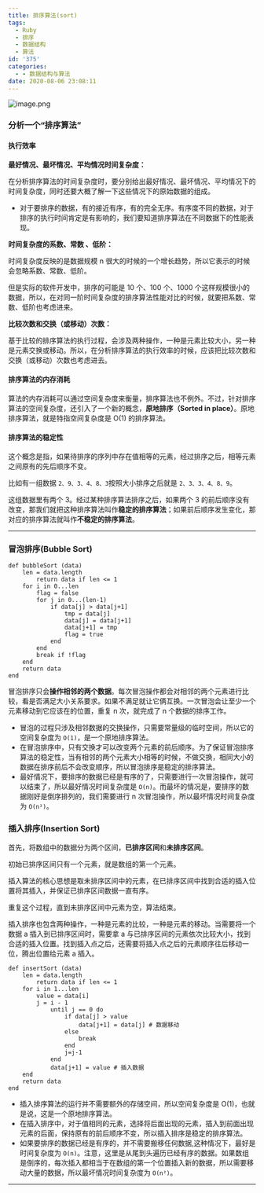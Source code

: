 ```yaml
---
title: 排序算法(sort)
tags:
  - Ruby
  - 排序
  - 数据结构
  - 算法
id: '375'
categories:
  - - 数据结构与算法
date: 2020-08-06 23:08:11
---
```


![image.png](https://pic.leetcode-cn.com/88f1505afff7ae86bc3d197586467b609f47ab7a8ed59d42c2212b0848a89e78-image.png)

### 分析一个“排序算法”

#### 执行效率

**最好情况、最坏情况、平均情况时间复杂度：**

在分析排序算法的时间复杂度时，要分别给出最好情况、最坏情况、平均情况下的时间复杂度，同时还要大概了解一下这些情况下的原始数据的组成。

*   对于要排序的数据，有的接近有序，有的完全无序。有序度不同的数据，对于排序的执行时间肯定是有影响的，我们要知道排序算法在不同数据下的性能表现。

**时间复杂度的系数、常数 、低阶：**

时间复杂度反映的是数据规模 n 很大的时候的一个增长趋势，所以它表示的时候会忽略系数、常数、低阶。

但是实际的软件开发中，排序的可能是 10 个、100 个、1000 个这样规模很小的数据，所以，在对同一阶时间复杂度的排序算法性能对比的时候，就要把系数、常数、低阶也考虑进来。

**比较次数和交换（或移动）次数：**

基于比较的排序算法的执行过程，会涉及两种操作，一种是元素比较大小，另一种是元素交换或移动。所以，在分析排序算法的执行效率的时候，应该把比较次数和交换（或移动）次数也考虑进去。

#### **排序算法的内存消耗**

算法的内存消耗可以通过空间复杂度来衡量，排序算法也不例外。不过，针对排序算法的空间复杂度，还引入了一个新的概念，**原地排序（Sorted in place）**。原地排序算法，就是特指空间复杂度是 O(1) 的排序算法。

#### 排序算法的稳定性

这个概念是指，如果待排序的序列中存在值相等的元素，经过排序之后，相等元素之间原有的先后顺序不变。

比如有一组数据 `2、9、3、4、8、3`按照大小排序之后就是 `2、3、3、4、8、9`。

这组数据里有两个 3。经过某种排序算法排序之后，如果两个 3 的前后顺序没有改变，那我们就把这种排序算法叫作**稳定的排序算法**；如果前后顺序发生变化，那对应的排序算法就叫作**不稳定的排序算法**。

* * *

### 冒泡排序(Bubble Sort)

```
def bubbleSort (data)
    len = data.length
        return data if len <= 1
    for i in 0...len
        flag = false
        for j in 0...(len-1)
            if data[j] > data[j+1]
                tmp = data[j]
                data[j] = data[j+1]
                data[j+1] = tmp
                flag = true
            end
        end
        break if !flag
    end
    return data
end
```

冒泡排序只会**操作相邻的两个数据**。每次冒泡操作都会对相邻的两个元素进行比较，看是否满足大小关系要求。如果不满足就让它俩互换。一次冒泡会让至少一个元素移动到它应该在的位置，重复 n 次，就完成了 n 个数据的排序工作。

*   冒泡的过程只涉及相邻数据的交换操作，只需要常量级的临时空间，所以它的空间复杂度为 `O(1)`，是一个原地排序算法。
*   在冒泡排序中，只有交换才可以改变两个元素的前后顺序。为了保证冒泡排序算法的稳定性，当有相邻的两个元素大小相等的时候，不做交换，相同大小的数据在排序前后不会改变顺序，所以冒泡排序是稳定的排序算法。
*   最好情况下，要排序的数据已经是有序的了，只需要进行一次冒泡操作，就可以结束了，所以最好情况时间复杂度是 `O(n)`。而最坏的情况是，要排序的数据刚好是倒序排列的，我们需要进行 n 次冒泡操作，所以最坏情况时间复杂度为 `O(n²)`。

### 插入排序(Insertion Sort)

首先，将数组中的数据分为两个区间，**已排序区间**和**未排序区间**。

初始已排序区间只有一个元素，就是数组的第一个元素。

插入算法的核心思想是取未排序区间中的元素，在已排序区间中找到合适的插入位置将其插入，并保证已排序区间数据一直有序。

重复这个过程，直到未排序区间中元素为空，算法结束。

插入排序也包含两种操作，一种是元素的比较，一种是元素的移动。当需要将一个数据 a 插入到已排序区间时，需要拿 a 与已排序区间的元素依次比较大小，找到合适的插入位置。找到插入点之后，还需要将插入点之后的元素顺序往后移动一位，腾出位置给元素 a 插入。

```
def insertSort (data)
    len = data.length
        return data if len <= 1
    for i in 1...len
        value = data[i]
        j = i - 1
            until j == 0 do
                if data[j] > value
                    data[j+1] = data[j] # 数据移动
                else
                    break
                end
                j=j-1
            end
            data[j+1] = value # 插入数据
    end
    return data        
end
```

*   插入排序算法的运行并不需要额外的存储空间，所以空间复杂度是 O(1)，也就是说，这是一个原地排序算法。
*   在插入排序中，对于值相同的元素，选择将后面出现的元素，插入到前面出现元素的后面，保持原有的前后顺序不变，所以插入排序是稳定的排序算法。
*   如果要排序的数据已经是有序的，并不需要搬移任何数据,这种情况下，最好是时间复杂度为 `O(n)`。注意，这里是从尾到头遍历已经有序的数据。如果数组是倒序的，每次插入都相当于在数组的第一个位置插入新的数据，所以需要移动大量的数据，所以最坏情况时间复杂度为 `O(n²)`。

* * *